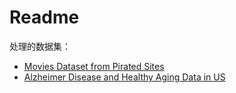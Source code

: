 # Readme

处理的数据集：

- [Movies Dataset from Pirated Sites](https://www.kaggle.com/datasets/arsalanrehman/movies-dataset-from-piracy-website)
- [Alzheimer Disease and Healthy Aging Data in US](https://www.kaggle.com/datasets/ananthu19/alzheimer-disease-and-healthy-aging-data-in-us)